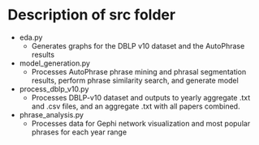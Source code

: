 # Description of src folder

* eda.py
    * Generates graphs for the DBLP v10 dataset and the AutoPhrase results
* model_generation.py
    * Processes AutoPhrase phrase mining and phrasal segmentation results, perform phrase similarity search, and generate model
* process_dblp_v10.py
    * Processes DBLP-v10 dataset and outputs to yearly aggregate .txt and .csv files, and an aggregate .txt with all papers combined.
* phrase_analysis.py
    * Processes data for Gephi network visualization and most popular phrases for each year range
